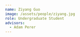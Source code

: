 ```yaml
---
name: Ziyang Guo
image: /assets/people/ziyang.jpg
role: Undergraduate Student
advisors:
  - Adam Perer
---
```

